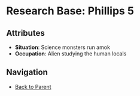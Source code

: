 # Research Base: Phillips 5

## Attributes
- **Situation**: Science monsters run amok
- **Occupation**: Alien studying the human locals


## Navigation
- [Back to Parent](../)

